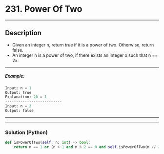 # 231. Power Of Two

****
## Description
- Given an integer n, return true if it is a power of two. Otherwise, return false.
- An integer n is a power of two, if there exists an integer x such that n == 2x.
****
##### Example:

```py
Input: n = 1
Output: true
Explanation: 20 = 1
--------------------------
Input: n = 3
Output: false
```

****
****
### Solution (Python)

```py
def isPowerOfTwo(self, n: int) -> bool:
    return n == 1 or (n > 1 and n % 2 == 0 and self.isPowerOfTwo(n // 2))
```